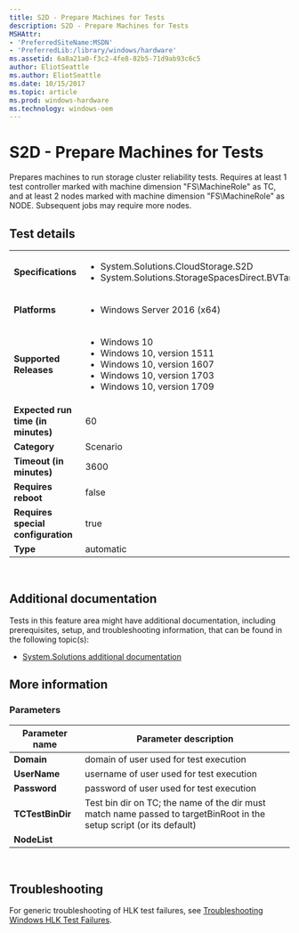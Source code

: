 ```yaml
---
title: S2D - Prepare Machines for Tests
description: S2D - Prepare Machines for Tests
MSHAttr:
- 'PreferredSiteName:MSDN'
- 'PreferredLib:/library/windows/hardware'
ms.assetid: 6a8a21a0-f3c2-4fe8-82b5-71d9ab93c6c5
author: EliotSeattle
ms.author: EliotSeattle
ms.date: 10/15/2017
ms.topic: article
ms.prod: windows-hardware
ms.technology: windows-oem
---
```


# <span id="p_hlk_test.7ece6cf0-845b-48a6-827b-62a17c149033"></span>S2D - Prepare Machines for Tests


Prepares machines to run storage cluster reliability tests. Requires at least 1 test controller marked with machine dimension "FS\\MachineRole" as TC, and at least 2 nodes marked with machine dimension "FS\\MachineRole" as NODE. Subsequent jobs may require more nodes.

## Test details
|||
|---|---|
| **Specifications**  | <ul><li>System.Solutions.CloudStorage.S2D</li><li>System.Solutions.StorageSpacesDirect.BVTandStress</li></ul> |  
| **Platforms**   | <ul><li>Windows Server 2016 (x64)</li></ul> |
| **Supported Releases** | <ul><li>Windows 10</li><li>Windows 10, version 1511</li><li>Windows 10, version 1607</li><li>Windows 10, version 1703</li><li>Windows 10, version 1709</li></ul> |
|**Expected run time (in minutes)**| 60 |
|**Category**| Scenario |
|**Timeout (in minutes)**| 3600 |
|**Requires reboot**| false |
|**Requires special configuration**| true |
|**Type**| automatic |

 

## <span id="Additional_documentation"></span><span id="additional_documentation"></span><span id="ADDITIONAL_DOCUMENTATION"></span>Additional documentation


Tests in this feature area might have additional documentation, including prerequisites, setup, and troubleshooting information, that can be found in the following topic(s):

-   [System.Solutions additional documentation](system-solutions-additional-documentation.md)

## <span id="More_information"></span><span id="more_information"></span><span id="MORE_INFORMATION"></span>More information


### <span id="Parameters"></span><span id="parameters"></span><span id="PARAMETERS"></span>Parameters

| Parameter name   | Parameter description                                                                                                |
|------------------|----------------------------------------------------------------------------------------------------------------------|
| **Domain**       | domain of user used for test execution                                                                               |
| **UserName**     | username of user used for test execution                                                                             |
| **Password**     | password of user used for test execution                                                                             |
| **TCTestBinDir** | Test bin dir on TC; the name of the dir must match name passed to targetBinRoot in the setup script (or its default) |
| **NodeList**     |                                                                                                                      |

 

## <span id="Troubleshooting"></span><span id="troubleshooting"></span><span id="TROUBLESHOOTING"></span>Troubleshooting


For generic troubleshooting of HLK test failures, see [Troubleshooting Windows HLK Test Failures](..\user\troubleshooting-windows-hlk-test-failures.md).

 

 






